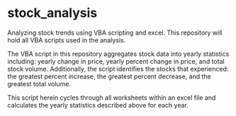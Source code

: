 # stock_analysis
Analyzing stock trends using VBA scripting and excel. This repository will hold all VBA scripts used in the analysis. 

The VBA script in this repository aggregates stock data into yearly statistics including: yearly change in price, yearly percent change in price, and total stock volume. Additionally, the script identifies the stocks that experienced: the greatest percent increase, the greatest percent decrease, and the greatest total volume. 

This script herein cycles through all worksheets within an excel file and calculates the yearly statistics described above for each year. 
